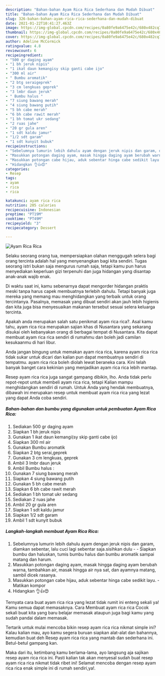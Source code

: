 ```yaml
---
description: "Bahan-bahan Ayam Rica Rica Sederhana dan Mudah Dibuat"
title: "Bahan-bahan Ayam Rica Rica Sederhana dan Mudah Dibuat"
slug: 326-bahan-bahan-ayam-rica-rica-sederhana-dan-mudah-dibuat
date: 2021-01-22T10:41:27.463Z
image: https://img-global.cpcdn.com/recipes/0a80fe9a6475e42c/680x482cq70/ayam-rica-rica-foto-resep-utama.jpg
thumbnail: https://img-global.cpcdn.com/recipes/0a80fe9a6475e42c/680x482cq70/ayam-rica-rica-foto-resep-utama.jpg
cover: https://img-global.cpcdn.com/recipes/0a80fe9a6475e42c/680x482cq70/ayam-rica-rica-foto-resep-utama.jpg
author: Adeline McCormick
ratingvalue: 4.8
reviewcount: 6
recipeingredient:
- "500 gr daging ayam"
- "1 bh jeruk nipis"
- "1 ikat daun kemangisy skip ganti cabe ijo"
- "300 ml air"
- " Bumbu aromatik"
- "2 btg seraigeprek"
- "3 cm lengkuas geprek"
- "3 lmbr daun jeruk"
- " Bumbu halus "
- "7 siung bawang merah"
- "4 siung bawang putih"
- "5 bh cabe merah"
- "6 bh cabe rawit merah"
- "1 bh tomat ukr sedang"
- "2 ruas jahe"
- "20 gr gula aren"
- "1 sdt kaldu jamur"
- "1/2 sdt garam"
- "1 sdt kunyit bubuk"
recipeinstructions:
- "Sebelumnya lumurin lebih dahulu ayam dengan jeruk nipis dan garam, diamkan sebentar, lalu cuci lagi sebentar saja.sisihkan dulu  Siapkan bumbu dan haluskan, tumis bumbu halus dan bumbu aromatik sampai matang dan harum."
- "Masukkan potongan daging ayam, masak hingga daging ayam berubah warna, tambahkan air, masak hingga air nya sat, dan ayamnya matang, sambil dicek rasanya."
- "Masukkan potongan cabe hijau, aduk sebentar hinga cabe sedikit layu.  Matikan kompor"
- "Hidangkan 👌👍😍"
categories:
- Resep
tags:
- ayam
- rica
- rica

katakunci: ayam rica rica 
nutrition: 205 calories
recipecuisine: Indonesian
preptime: "PT19M"
cooktime: "PT49M"
recipeyield: "3"
recipecategory: Dessert

---
```



![Ayam Rica Rica](https://img-global.cpcdn.com/recipes/0a80fe9a6475e42c/680x482cq70/ayam-rica-rica-foto-resep-utama.jpg)

Selaku seorang orang tua, mempersiapkan olahan menggugah selera bagi orang tercinta adalah hal yang menyenangkan bagi kita sendiri. Tugas seorang istri bukan saja mengurus rumah saja, tetapi kamu pun harus menyediakan keperluan gizi terpenuhi dan juga hidangan yang disantap anak-anak wajib enak.

Di waktu  saat ini, kamu sebenarnya dapat mengorder hidangan praktis meski tanpa harus capek membuatnya terlebih dahulu. Tetapi banyak juga mereka yang memang mau menghidangkan yang terbaik untuk orang tercintanya. Pasalnya, memasak yang dibuat sendiri akan jauh lebih higienis dan kita juga bisa menyesuaikan makanan tersebut sesuai selera keluarga tercinta. 



Apakah anda merupakan salah satu penikmat ayam rica rica?. Asal kamu tahu, ayam rica rica merupakan sajian khas di Nusantara yang sekarang disukai oleh kebanyakan orang di berbagai tempat di Nusantara. Kita dapat membuat ayam rica rica sendiri di rumahmu dan boleh jadi camilan kesukaanmu di hari libur.

Anda jangan bingung untuk memakan ayam rica rica, karena ayam rica rica tidak sukar untuk dicari dan kalian pun dapat membuatnya sendiri di tempatmu. ayam rica rica boleh diolah lewat beraneka cara. Kini telah banyak banget cara kekinian yang menjadikan ayam rica rica lebih mantap.

Resep ayam rica rica juga sangat gampang dibikin, lho. Anda tidak perlu repot-repot untuk membeli ayam rica rica, tetapi Kalian mampu menghidangkan sendiri di rumah. Untuk Anda yang hendak membuatnya, dibawah ini merupakan resep untuk membuat ayam rica rica yang lezat yang dapat Anda coba sendiri.

<!--inarticleads1-->

##### Bahan-bahan dan bumbu yang digunakan untuk pembuatan Ayam Rica Rica:

1. Sediakan 500 gr daging ayam
1. Siapkan 1 bh jeruk nipis
1. Gunakan 1 ikat daun kemangi(sy skip ganti cabe ijo)
1. Siapkan 300 ml air
1. Gunakan  Bumbu aromatik
1. Siapkan 2 btg serai,geprek
1. Gunakan 3 cm lengkuas, geprek
1. Ambil 3 lmbr daun jeruk
1. Ambil  Bumbu halus :
1. Gunakan 7 siung bawang merah
1. Siapkan 4 siung bawang putih
1. Gunakan 5 bh cabe merah
1. Siapkan 6 bh cabe rawit merah
1. Sediakan 1 bh tomat ukr sedang
1. Sediakan 2 ruas jahe
1. Ambil 20 gr gula aren
1. Siapkan 1 sdt kaldu jamur
1. Siapkan 1/2 sdt garam
1. Ambil 1 sdt kunyit bubuk




<!--inarticleads2-->

##### Langkah-langkah membuat Ayam Rica Rica:

1. Sebelumnya lumurin lebih dahulu ayam dengan jeruk nipis dan garam, diamkan sebentar, lalu cuci lagi sebentar saja.sisihkan dulu -  - Siapkan bumbu dan haluskan, tumis bumbu halus dan bumbu aromatik sampai matang dan harum.
1. Masukkan potongan daging ayam, masak hingga daging ayam berubah warna, tambahkan air, masak hingga air nya sat, dan ayamnya matang, sambil dicek rasanya.
1. Masukkan potongan cabe hijau, aduk sebentar hinga cabe sedikit layu.  - Matikan kompor
1. Hidangkan 👌👍😍




Ternyata cara buat ayam rica rica yang lezat tidak rumit ini enteng sekali ya! Kamu semua dapat memasaknya. Cara Membuat ayam rica rica Cocok sekali buat kita yang baru belajar memasak ataupun juga bagi kamu yang sudah pandai dalam memasak.

Tertarik untuk mulai mencoba bikin resep ayam rica rica nikmat simple ini? Kalau kalian mau, ayo kamu segera buruan siapkan alat-alat dan bahannya, kemudian buat deh Resep ayam rica rica yang mantab dan sederhana ini. Betul-betul gampang kan. 

Maka dari itu, ketimbang kamu berlama-lama, ayo langsung aja sajikan resep ayam rica rica ini. Pasti kalian tak akan menyesal sudah buat resep ayam rica rica nikmat tidak ribet ini! Selamat mencoba dengan resep ayam rica rica enak simple ini di rumah sendiri,ya!.

